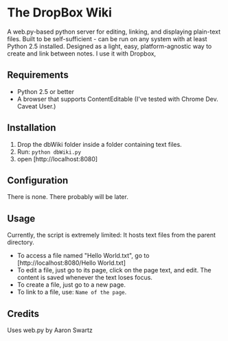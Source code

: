 The DropBox Wiki
================
A web.py-based python server for editing, linking, and displaying plain-text files. Built to be self-sufficient - can be run on any system with at least Python 2.5 installed.
Designed as a light, easy, platform-agnostic way to create and link between notes. I use it with Dropbox,

Requirements
------------
* Python 2.5 or better
* A browser that supports ContentEditable (I've tested with Chrome Dev. Caveat User.)

Installation
------------
1. Drop the dbWiki folder inside a folder containing text files.
2. Run: `python dbWiki.py`
3. open [http://localhost:8080]

Configuration
-------------
There is none. There probably will be later.

Usage
-----
Currently, the script is extremely limited: It hosts text files from the parent directory.

* To access a file named "Hello World.txt", go to [http://localhost:8080/Hello World.txt]
* To edit a file, just go to its page, click on the page text, and edit. The content is saved whenever the text loses focus.
* To create a file, just go to a new page.
* To link to a file, use: ```Name of the page```.

Credits
-------
Uses web.py by Aaron Swartz